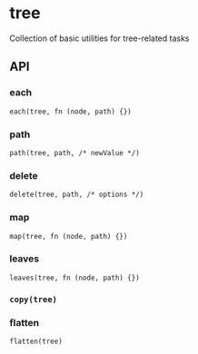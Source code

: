 tree
====

Collection of basic utilities for tree-related tasks

API
---

### each

`each(tree, fn (node, path) {})`

### path

`path(tree, path, /* newValue */)`

### delete

`delete(tree, path, /* options */)`

### map

`map(tree, fn (node, path) {})`

### leaves

`leaves(tree, fn (node, path) {})`

### `copy(tree)`

### flatten

`flatten(tree)`
